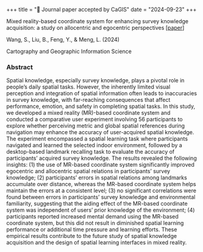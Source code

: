 +++
title = "📖 Journal paper accepted by CaGIS"
date = "2024-09-23"
+++

Mixed reality-based coordinate system for enhancing survey knowledge acquisition: a study on allocentric and egocentric perspectives [[paper](https://doi.org/10.1080/15230406.2024.2409915)]

<!--more-->

Wang, S., Liu, B., Feng, Y., & Meng, L. (2024)

Cartography and Geographic Information Science

### Abstract

Spatial knowledge, especially survey knowledge, plays a pivotal role in people’s daily spatial tasks. However, the inherently limited visual perception and integration of spatial information often leads to inaccuracies in survey knowledge, with far-reaching consequences that affect performance, emotion, and safety in completing spatial tasks. In this study, we developed a mixed reality (MR)-based coordinate system and conducted a comparative user experiment involving 56 participants to explore whether perceiving metric and global spatial references during navigation may enhance the accuracy of user-acquired spatial knowledge. The experiment encompassed a spatial learning task where participants navigated and learned the selected indoor environment, followed by a desktop-based landmark recalling task to evaluate the accuracy of participants’ acquired survey knowledge. The results revealed the following insights: (1) the use of MR-based coordinate system significantly improved egocentric and allocentric spatial relations in participants’ survey knowledge; (2) participants’ errors in spatial relations among landmarks accumulate over distance, whereas the MR-based coordinate system helps maintain the errors at a consistent level; (3) no significant correlations were found between errors in participants’ survey knowledge and environmental familiarity, suggesting that the aiding effect of the MR-based coordinate system was independent of users’ prior knowledge of the environment; (4) participants reported increased mental demand using the MR-based coordinate system, but this did not result in diminished spatial learning performance or additional time pressure and learning efforts. These empirical results contribute to the future study of spatial knowledge acquisition and the design of spatial learning interfaces in mixed reality.
